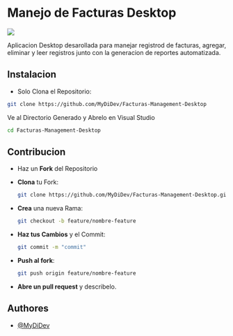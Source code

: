 # Manejo de Facturas Desktop
[![](https://img.shields.io/badge/Version-1.0-green)]()


Aplicacion Desktop desarollada para manejar registrod de facturas, agregar, eliminar y leer registros junto con la generacion de reportes automatizada.

## Instalacion

- Solo Clona el Repositorio:

```bash
git clone https://github.com/MyDiDev/Facturas-Management-Desktop
```

Ve al Directorio Generado y Abrelo en Visual Studio

```bash
cd Facturas-Management-Desktop
```


## Contribucion

- Haz un **Fork** del Repositorio 

- **Clona** tu Fork:
    ```bash 
    git clone https://github.com/MyDiDev/Facturas-Management-Desktop.git
    ```
- **Crea** una nueva Rama:
    ```bash
    git checkout -b feature/nombre-feature
    ```
- **Haz tus Cambios** y el Commit:
    ```bash
    git commit -m "commit"
    ```
- **Push al fork**:
    ```bash
    git push origin feature/nombre-feature
    ```
- **Abre un pull request** y describelo.

## Authores

- [@MyDiDev](https://www.github.com/MyDiDev)
